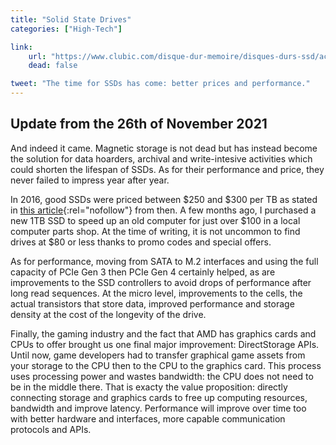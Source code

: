 ```yaml
---
title: "Solid State Drives"
categories: ["High-Tech"]

link:
    url: "https://www.clubic.com/disque-dur-memoire/disques-durs-ssd/actualite-780252-samsung-950-pro-ssd-nvme-port-m2-2-5.html"
    dead: false

tweet: "The time for SSDs has come: better prices and performance."
---
```


## Update from the 26th of November 2021

And indeed it came. Magnetic storage is not dead but has instead become the solution for data hoarders, archival and
write-intesive activities which could shorten the lifespan of SSDs. As for their performance and price, they never
failed to impress year after year.

In 2016, good SSDs were priced between $250 and $300 per TB as stated in [this article](https://www.forbes.com/sites/tomcoughlin/2016/07/24/the-costs-of-storage/){:rel="nofollow"}
from then. A few months ago, I purchased a new 1TB SSD to speed up an old computer for just over $100 in a local
computer parts shop. At the time of writing, it is not uncommon to find drives at $80 or less thanks to promo codes and
special offers.

As for performance, moving from SATA to M.2 interfaces and using the full capacity of PCIe Gen 3 then PCIe Gen 4
certainly helped, as are improvements to the SSD controllers to avoid drops of performance after long read sequences. At
the micro level, improvements to the cells, the actual transistors that store data, improved performance and storage
density at the cost of the longevity of the drive.

Finally, the gaming industry and the fact that AMD has graphics cards and CPUs to offer brought us one final major
improvement: DirectStorage APIs. Until now, game developers had to transfer graphical game assets from your storage to
the CPU then to the CPU to the graphics card. This process uses processing power and wastes bandwidth: the CPU does not
need to be in the middle there. That is exacty the value proposition: directly connecting storage and graphics cards to
free up computing resources, bandwidth and improve latency. Performance will improve over time too with better hardware
and interfaces, more capable communication protocols and APIs.